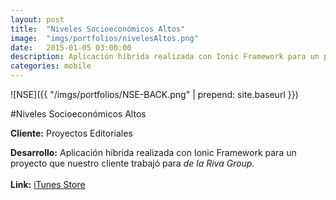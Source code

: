 ```yaml
---
layout:	post
title:	"Niveles Socioeconómicos Altos"
image:	"imgs/portfolios/nivelesAltos.png"
date:   2015-01-05 03:00:00
description: Aplicación híbrida realizada con Ionic Framework para un proyecto que nuestro cliente trabajó para *de la Riva Group.*
categories: mobile
---
```

![NSE]({{ "/imgs/portfolios/NSE-BACK.png" | prepend: site.baseurl }})

#Niveles Socioeconómicos Altos

**Cliente:** Proyectos Editoriales

**Desarrollo:** Aplicación híbrida realizada con Ionic Framework para un proyecto que nuestro cliente trabajó para *de la Riva Group.*
<br><br>
**Link:**
<a class="link" href="https://itunes.apple.com/us/app/niveles-altos/id955204730" target="blank"> iTunes Store</a>
